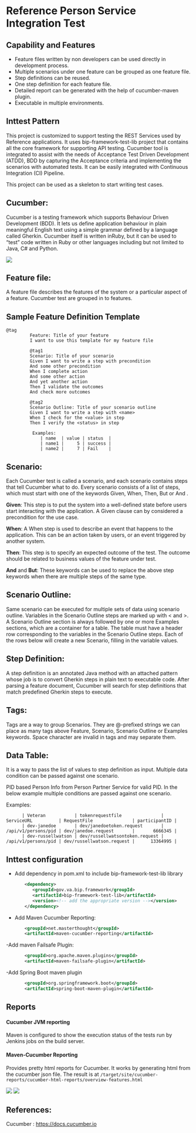 # Reference Person Service Integration Test

## Capability and Features

- Feature files written by non developers can be used directly in development process.
- Multiple scenarios under one feature can be grouped as one feature file.
- Step definitions can be reused.
- One step definition for each feature file.
- Detailed report can be generated with the help of cucumber-maven plugin.
- Executable in multiple environments.

## Inttest Pattern 

This project is customized to support testing the REST Services used by Reference applications. It uses bip-framework-test-lib project that contains all the core framework for supporting API testing. Cucumber tool is integrated to assist with the needs of Acceptance Test Driven Development (ATDD), BDD by capturing the Acceptance criteria and implementing the scenarios with automated tests. It can be easily integrated with Continuous Integration (CI) Pipeline.

This project can be used as a skeleton to start writing test cases.


## Cucumber:

Cucumber is a testing framework which supports Behaviour Driven Development (BDD). It lets us define application behaviour in plain meaningful English text using a simple grammar defined by a language called Gherkin. Cucumber itself is written inRuby, but it can be used to “test” code written in Ruby or other languages including but not limited to Java, C# and Python.

<img src = "/docs/images/Cucumber-Layers.png">

## Feature file: 

A feature file describes the features of the system or a particular aspect of a feature. Cucumber test are grouped in to features.

## Sample Feature Definition Template 
```
@tag
         Feature: Title of your feature
         I want to use this template for my feature file

         @tag1
         Scenario: Title of your scenario
         Given I want to write a step with precondition
         And some other precondition
         When I complete action
         And some other action
         And yet another action
         Then I validate the outcomes
         And check more outcomes

         @tag2
         Scenario Outline: Title of your scenario outline
         Given I want to write a step with <name>
         When I check for the <value> in step
         Then I verify the <status> in step

          Examples: 
             | name  | value | status  |
             | name1 |     5 | success |
             | name2 |     7 | Fail    |
```

## Scenario:

Each Cucumber test is called a scenario, and each scenario contains steps that tell Cucumber what to do. Every scenario consists of a list of steps, which must start with one of the keywords Given, When, Then, But or And .

**Given**: This step is to put the system into a well-defined state before users start interacting with the application. A Given clause can by considered a precondition for the use case.

**When**: A When step is used to describe an event that happens to the application. This can be an action taken by users, or an event triggered by another system.

**Then**: This step is to specify an expected outcome of the test. The outcome should be related to business values of the feature under test.

**And** and **But**: These keywords can be used to replace the above step keywords when there are multiple steps of the same type.

## Scenario Outline: 

Same scenario can be executed for multiple sets of data using scenario outline. Variables in the Scenario Outline steps are marked up with < and >. A Scenario Outline section is always followed by one or more Examples sections, which are a container for a table. The table must have a header row corresponding to the variables in the Scenario Outline steps. Each of the rows below will create a new Scenario, filling in the variable values.

## Step Definition:

A step definition is an annotated Java method with an attached pattern whose job is to convert Gherkin steps in plain text to executable code. After parsing a feature document, Cucumber will search for step definitions that match predefined Gherkin steps to execute.

## Tags:

Tags are a way to group Scenarios. They are @-prefixed strings we can place as many tags above Feature, Scenario, Scenario Outline or Examples keywords. Space character are invalid in tags and may separate them.

## Data Table:

It is a way to pass the list of values to step definition as input. Multiple data condition can be passed against one scenario.

PID based Person Info from Person Partner Service for valid PID. In the below example multiple conditions are passed against one scenario.

Examples: 
```
      | Veteran           | tokenrequestfile               | ServiceURL          | RequestFile               | participantID |
      | dev-janedoe       | dev/janedoetoken.request       | /api/v1/persons/pid | dev/janedoe.request       |       6666345 |
      | dev-russellwatson | dev/russellwatsontoken.request | /api/v1/persons/pid | dev/russellwatson.request |      13364995 |
```

## 	Inttest configuration

- Add dependency in pom.xml to include bip-framework-test-lib library

```xml
       <dependency>
		  <groupId>gov.va.bip.framework</groupId>
		  <artifactId>bip-framework-test-lib</artifactId>
		  <version><!-- add the appropriate version --></version>
	   </dependency>
```

- Add Maven Cucumber Reporting:

```xml
       <groupId>net.masterthought</groupId>
	   <artifactId>maven-cucumber-reporting</artifactId>
```

-Add maven Failsafe Plugin:

```xml
       <groupId>org.apache.maven.plugins</groupId>
	   <artifactId>maven-failsafe-plugin</artifactId>
```

-Add Spring Boot maven plugin
 
```xml
       <groupId>org.springframework.boot</groupId>
       <artifactId>spring-boot-maven-plugin</artifactId>
```

## Reports

#### Cucumber JVM reporting
Maven is configured to show the execution status of the tests run by Jenkins jobs on the build server.

#### Maven-Cucumber Reporting
Provides pretty html reports for Cucumber. It works by generating html from the cucumber json file. The result is at `/target/site/cucumber-reports/cucumber-html-reports/overview-features.html`

<img src = "/docs/images/feature-report.png">

<img src = "/docs/images/tag-reporting.png">


## References:

Cucumber : https://docs.cucumber.io
	